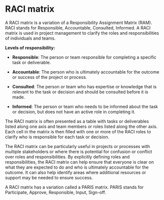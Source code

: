 # RACI matrix

A RACI matrix is a variation of a Responsibility Assignment Matrix (RAM). RACI stands for Responsible, Accountable, Consulted, Informed. A RACI matrix is used in project management to clarify the roles and responsibilities of individuals and teams.

**Levels of responsibility:**

* **Responsible**: The person or team responsible for completing a specific task or deliverable.

* **Accountable**: The person who is ultimately accountable for the outcome or success of the project or process.

* **Consulted**: The person or team who has expertise or knowledge that is relevant to the task or decision and should be consulted before it is made.

* **Informed**: The person or team who needs to be informed about the task or decision, but does not have an active role in completing it.

The RACI matrix is often presented as a table with tasks or deliverables listed along one axis and team members or roles listed along the other axis. Each cell in the matrix is then filled with one or more of the RACI roles to clarify who is responsible for each task or decision.

The RACI matrix can be particularly useful in projects or processes with multiple stakeholders or where there is potential for confusion or conflict over roles and responsibilities. By explicitly defining roles and responsibilities, the RACI matrix can help ensure that everyone is clear on what they are expected to do and who is ultimately accountable for the outcome. It can also help identify areas where additional resources or support may be needed to ensure success.

A RACI matrix has a variation called a PARIS matrix. PARIS stands for Participate, Approve, Responsible, Input, Sign-off.
